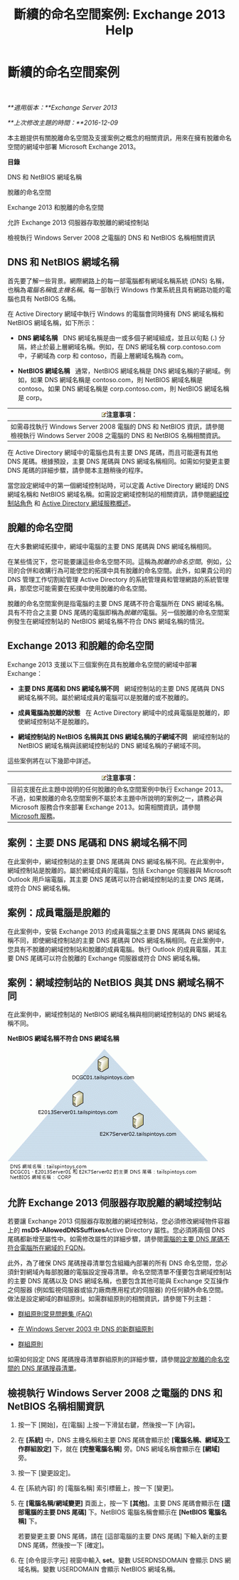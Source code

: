﻿---
title: '斷續的命名空間案例: Exchange 2013 Help'
TOCTitle: 斷續的命名空間案例
ms:assetid: 90101d49-6f45-44be-8a93-eeb2c8283e3b
ms:mtpsurl: https://technet.microsoft.com/zh-tw/library/Bb676377(v=EXCHG.150)
ms:contentKeyID: 50473732
ms.date: 01/01/2018
mtps_version: v=EXCHG.150
ms.translationtype: HT
---

# 斷續的命名空間案例

 

_**適用版本：**Exchange Server 2013_

_**上次修改主題的時間：**2016-12-09_

本主題提供有關脫離命名空間及支援案例之概念的相關資訊，用來在擁有脫離命名空間的網域中部署 Microsoft Exchange 2013。

**目錄**

DNS 和 NetBIOS 網域名稱

脫離的命名空間

Exchange 2013 和脫離的命名空間

允許 Exchange 2013 伺服器存取脫離的網域控制站

檢視執行 Windows Server 2008 之電腦的 DNS 和 NetBIOS 名稱相關資訊

## DNS 和 NetBIOS 網域名稱

首先要了解一些背景。網際網路上的每一部電腦都有網域名稱系統 (DNS) 名稱，也稱為*電腦名稱*或*主機名稱*。每一部執行 Windows 作業系統且具有網路功能的電腦也具有 NetBIOS 名稱。

在 Active Directory 網域中執行 Windows 的電腦會同時擁有 DNS 網域名稱和 NetBIOS 網域名稱，如下所示：

  - **DNS 網域名稱**   DNS 網域名稱是由一或多個子網域組成，並且以句點 (**.**) 分隔，終止於最上層網域名稱。例如，在 DNS 網域名稱 corp.contoso.com 中，子網域為 corp 和 contoso，而最上層網域名稱為 com。

  - **NetBIOS 網域名稱**   通常，NetBIOS 網域名稱是 DNS 網域名稱的子網域。例如，如果 DNS 網域名稱是 contoso.com，則 NetBIOS 網域名稱是 contoso。如果 DNS 網域名稱是 corp.contoso.com，則 NetBIOS 網域名稱是 corp。

<table>
<thead>
<tr class="header">
<th><img src="images/Bb124558.note(EXCHG.150).gif" title="注意事項" alt="注意事項" />注意事項：</th>
</tr>
</thead>
<tbody>
<tr class="odd">
<td>如需尋找執行 Windows Server 2008 電腦的 DNS 和 NetBIOS 資訊，請參閱檢視執行 Windows Server 2008 之電腦的 DNS 和 NetBIOS 名稱相關資訊。</td>
</tr>
</tbody>
</table>


在 Active Directory 網域中的電腦也具有主要 DNS 尾碼，而且可能還有其他 DNS 尾碼。根據預設，主要 DNS 尾碼與 DNS 網域名稱相同。如需如何變更主要 DNS 尾碼的詳細步驟，請參閱本主題稍後的程序。

當您設定網域中的第一個網域控制站時，可以定義 Active Directory 網域的 DNS 網域名稱和 NetBIOS 網域名稱。如需設定網域控制站的相關資訊，請參閱[網域控制站角色](https://go.microsoft.com/fwlink/p/?linkid=268367) 和 [Active Directory 網域服務概述](https://go.microsoft.com/fwlink/p/?linkid=268366)。

## 脫離的命名空間

在大多數網域拓撲中，網域中電腦的主要 DNS 尾碼與 DNS 網域名稱相同。

在某些情況下，您可能要讓這些命名空間不同。這稱為*脫離的命名空間*。例如，公司的合併和收購行為可能使您的拓撲中具有脫離的命名空間。此外，如果貴公司的 DNS 管理工作切割給管理 Active Directory 的系統管理員和管理網路的系統管理員，那麼您可能需要在拓撲中使用脫離的命名空間。

脫離的命名空間案例是指電腦的主要 DNS 尾碼不符合電腦所在 DNS 網域名稱。具有不符合之主要 DNS 尾碼的電腦即稱為*脫離的*電腦。另一個脫離的命名空間案例發生在網域控制站的 NetBIOS 網域名稱不符合 DNS 網域名稱的情況。

## Exchange 2013 和脫離的命名空間

Exchange 2013 支援以下三個案例在具有脫離命名空間的網域中部署 Exchange：

  - **主要 DNS 尾碼和 DNS 網域名稱不同**   網域控制站的主要 DNS 尾碼與 DNS 網域名稱不同。屬於網域成員的電腦可以是脫離的或不脫離的。

  - **成員電腦為脫離的狀態**   在 Active Directory 網域中的成員電腦是脫離的，即使網域控制站不是脫離的。

  - **網域控制站的 NetBIOS 名稱與其 DNS 網域名稱的子網域不同**   網域控制站的 NetBIOS 網域名稱與該網域控制站的 DNS 網域名稱的子網域不同。

這些案例將在以下幾節中詳述。

<table>
<thead>
<tr class="header">
<th><img src="images/Bb124558.note(EXCHG.150).gif" title="注意事項" alt="注意事項" />注意事項：</th>
</tr>
</thead>
<tbody>
<tr class="odd">
<td>目前支援在此主題中說明的任何脫離的命名空間案例中執行 Exchange 2013。不過，如果脫離的命名空間案例不屬於本主題中所說明的案例之一，請務必與 Microsoft 服務合作來部署 Exchange 2013。如需相關資訊，請參閱 <a href="https://go.microsoft.com/fwlink/p/?linkid=94845">Microsoft 服務</a>。</td>
</tr>
</tbody>
</table>


## 案例：主要 DNS 尾碼和 DNS 網域名稱不同

在此案例中，網域控制站的主要 DNS 尾碼與 DNS 網域名稱不同。在此案例中，網域控制站是脫離的。屬於網域成員的電腦，包括 Exchange 伺服器與 Microsoft Outlook 用戶端電腦，其主要 DNS 尾碼可以符合網域控制站的主要 DNS 尾碼，或符合 DNS 網域名稱。

## 案例：成員電腦是脫離的

在此案例中，安裝 Exchange 2013 的成員電腦之主要 DNS 尾碼與 DNS 網域名稱不同，即使網域控制站的主要 DNS 尾碼與 DNS 網域名稱相同。在此案例中，您具有不脫離的網域控制站和脫離的成員電腦。執行 Outlook 的成員電腦，其主要 DNS 尾碼可以符合脫離的 Exchange 伺服器或符合 DNS 網域名稱。

## 案例：網域控制站的 NetBIOS 與其 DNS 網域名稱不同

在此案例中，網域控制站的 NetBIOS 網域名稱與相同網域控制站的 DNS 網域名稱不同。

**NetBIOS 網域名稱不符合 DNS 網域名稱**

![NetBIOS 網域名稱不符合 DNS 網域名稱](images/Bb676377.1ee18cb6-0296-4875-b572-0ddf33f65f7c(EXCHG.150).gif "NetBIOS 網域名稱不符合 DNS 網域名稱")

## 允許 Exchange 2013 伺服器存取脫離的網域控制站

若要讓 Exchange 2013 伺服器存取脫離的網域控制站，您必須修改網域物件容器上的 **msDS-AllowedDNSSuffixes**Active Directory 屬性。您必須將兩個 DNS 尾碼都新增至屬性中。如需修改屬性的詳細步驟，請參閱[電腦的主要 DNS 尾碼不符合電腦所在網域的 FQDN](https://go.microsoft.com/fwlink/p/?linkid=98848)。

此外，為了確保 DNS 尾碼搜尋清單包含組織內部署的所有 DNS 命名空間，您必須針對網域內每部脫離的電腦設定搜尋清單。命名空間清單不僅要包含網域控制站的主要 DNS 尾碼以及 DNS 網域名稱，也要包含其他可能與 Exchange 交互操作之伺服器 (例如監視伺服器或協力廠商應用程式的伺服器) 的任何額外命名空間。做法是設定網域的群組原則。如需群組原則的相關資訊，請參閱下列主題：

  - [群組原則常見問題集 (FAQ)](https://go.microsoft.com/fwlink/p/?linkid=100128)

  - [在 Windows Server 2003 中 DNS 的新群組原則](http://go.microsoft.com/fwlink/p/?linkid=3052%26kbid=294785)

  - [群組原則](https://go.microsoft.com/fwlink/p/?linkid=268043)

如需如何設定 DNS 尾碼搜尋清單群組原則的詳細步驟，請參閱[設定脫離的命名空間的 DNS 尾碼搜尋清單](configure-the-dns-suffix-search-list-for-a-disjoint-namespace-exchange-2013-help.md)。

## 檢視執行 Windows Server 2008 之電腦的 DNS 和 NetBIOS 名稱相關資訊

1.  按一下 \[開始\]，在\[電腦\] 上按一下滑鼠右鍵，然後按一下 \[內容\]。

2.  在 **\[系統\]** 中，DNS 主機名稱和主要 DNS 尾碼會顯示於 **\[電腦名稱、網域及工作群組設定\]** 下，就在 **\[完整電腦名稱\]** 旁。DNS 網域名稱會顯示在 **\[網域\]** 旁。

3.  按一下 \[變更設定\]。

4.  在 \[系統內容\] 的 \[電腦名稱\] 索引標籤上，按一下 \[變更\]。

5.  在 **\[電腦名稱/網域變更\]** 頁面上，按一下 **\[其他\]**。主要 DNS 尾碼會顯示在 **\[這部電腦的主要 DNS 尾碼\]** 下。NetBIOS 電腦名稱會顯示在 **\[NetBIOS 電腦名稱\]** 下。
    
    若要變更主要 DNS 尾碼，請在 \[這部電腦的主要 DNS 尾碼\] 下輸入新的主要 DNS 尾碼，然後按一下 \[確定\]。

6.  在 \[命令提示字元\] 視窗中輸入 **set**。變數 USERDNSDOMAIN 會顯示 DNS 網域名稱。變數 USERDOMAIN 會顯示 NetBIOS 網域名稱。

